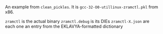 An example from `clean_pickles`. It is `gcc-32-O0-utillinux-zramctl.pkl` from x86.

`zramctl` is the actual binary
`zramctl.debug` is its DIEs
`zramctl-X.json` are each one an entry from the EKLAVYA-formatted dictionary